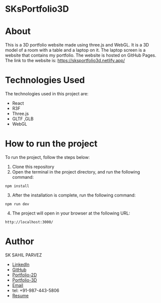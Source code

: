 # SKsPortfolio3D

# About

This is a 3D portfolio website made using three.js and WebGL. It is a 3D model of a room with a table and a laptop on it. The laptop screen is a website that contains my portfolio. The website is hosted on GitHub Pages. The link to the website is: https://sksportfolio3d.netlify.app/

# Technologies Used

The technologies used in this project are:

- React
- R3F
- Three.js
- GLTF ,GLB
- WebGL

# How to run the project

To run the project, follow the steps below:

1. Clone this repository
2. Open the terminal in the project directory, and run the following command:

```
npm install
```

3. After the installation is complete, run the following command:

```
npm run dev
```

4. The project will open in your browser at the following URL:

```
http://localhost:3000/
```

<!-- # Screenshots

![image](https://user-images.githubusercontent.com/64787490/126039439-9b6b9b9a-5b9b-4b0b-8b0a-9b6b8b0b2b9b.png)

![image](https://user-images.githubusercontent.com/64787490/126039451-3b0b8b9b-9b0b-4b0b-8b0a-9b6b8b0b2b9b.png) -->

# Author

SK SAHIL PARVEZ
- [LinkedIn](https://www.linkedin.com/in/sk-sahil-parvez-89a63021b/)
- [GitHub](https://github.com/SK-ILLish-GIT/)
- [Portfolio-2D](https://sksportfolio2d.netlify.app/)
- [Portfolio-3D](https://sksportfolio3d.netlify.app/)
- [Email](mailto:sksahilparvez2000@gmail.com)
- tel: +91-987-443-5806
- [Resume](https://drive.google.com/file/d/1yieheYl_srYMJct7R2lK0C8AyJd7nOI7/view)
